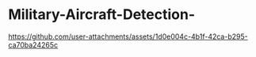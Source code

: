 # Military-Aircraft-Detection-

https://github.com/user-attachments/assets/1d0e004c-4b1f-42ca-b295-ca70ba24265c


